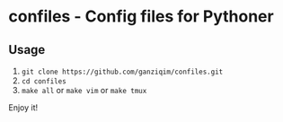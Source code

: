 # confiles - Config files for Pythoner

## Usage

1. `git clone https://github.com/ganziqim/confiles.git`
1. `cd confiles`
1. `make all` or `make vim` or `make tmux`

Enjoy it!